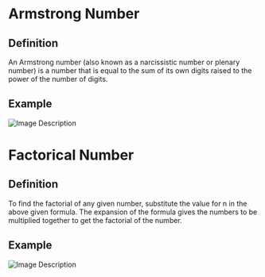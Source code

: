 # Armstrong Number

## Definition

An Armstrong number (also known as a narcissistic number or plenary number) is a number that is equal to the sum of its own digits raised to the power of the number of digits.

## Example
![Image Description](https://i1.faceprep.in/feed/images/armstrong_number_in_python_1.webp)

# Factorical Number

## Definition

To find the factorial of any given number, substitute the value for n in the above given formula. The expansion of the formula gives the numbers to be multiplied together to get the factorial of the number.

## Example
![Image Description](https://www.w3resource.com/w3r_images/javascript-recursion-function-image-exercise-1.png)
